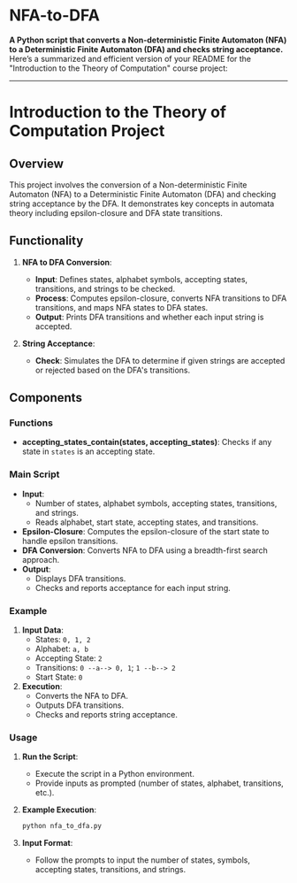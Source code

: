 # NFA-to-DFA
**A Python script that converts a Non-deterministic Finite Automaton (NFA) to a Deterministic Finite Automaton (DFA) and checks string acceptance.**
Here’s a summarized and efficient version of your README for the "Introduction to the Theory of Computation" course project:

---

# Introduction to the Theory of Computation Project

## Overview

This project involves the conversion of a Non-deterministic Finite Automaton (NFA) to a Deterministic Finite Automaton (DFA) and checking string acceptance by the DFA. It demonstrates key concepts in automata theory including epsilon-closure and DFA state transitions.

## Functionality

1. **NFA to DFA Conversion**:
   - **Input**: Defines states, alphabet symbols, accepting states, transitions, and strings to be checked.
   - **Process**: Computes epsilon-closure, converts NFA transitions to DFA transitions, and maps NFA states to DFA states.
   - **Output**: Prints DFA transitions and whether each input string is accepted.

2. **String Acceptance**:
   - **Check**: Simulates the DFA to determine if given strings are accepted or rejected based on the DFA's transitions.

## Components

### Functions

- **accepting_states_contain(states, accepting_states)**: Checks if any state in `states` is an accepting state.

### Main Script

- **Input**:
  - Number of states, alphabet symbols, accepting states, transitions, and strings.
  - Reads alphabet, start state, accepting states, and transitions.
- **Epsilon-Closure**: Computes the epsilon-closure of the start state to handle epsilon transitions.
- **DFA Conversion**: Converts NFA to DFA using a breadth-first search approach.
- **Output**:
  - Displays DFA transitions.
  - Checks and reports acceptance for each input string.

### Example

1. **Input Data**:
   - States: `0, 1, 2`
   - Alphabet: `a, b`
   - Accepting State: `2`
   - Transitions: `0 --a--> 0, 1`; `1 --b--> 2`
   - Start State: `0`
2. **Execution**:
   - Converts the NFA to DFA.
   - Outputs DFA transitions.
   - Checks and reports string acceptance.

### Usage

1. **Run the Script**:
   - Execute the script in a Python environment.
   - Provide inputs as prompted (number of states, alphabet, transitions, etc.).

2. **Example Execution**:
   ```bash
   python nfa_to_dfa.py
   ```

3. **Input Format**:
   - Follow the prompts to input the number of states, symbols, accepting states, transitions, and strings.

